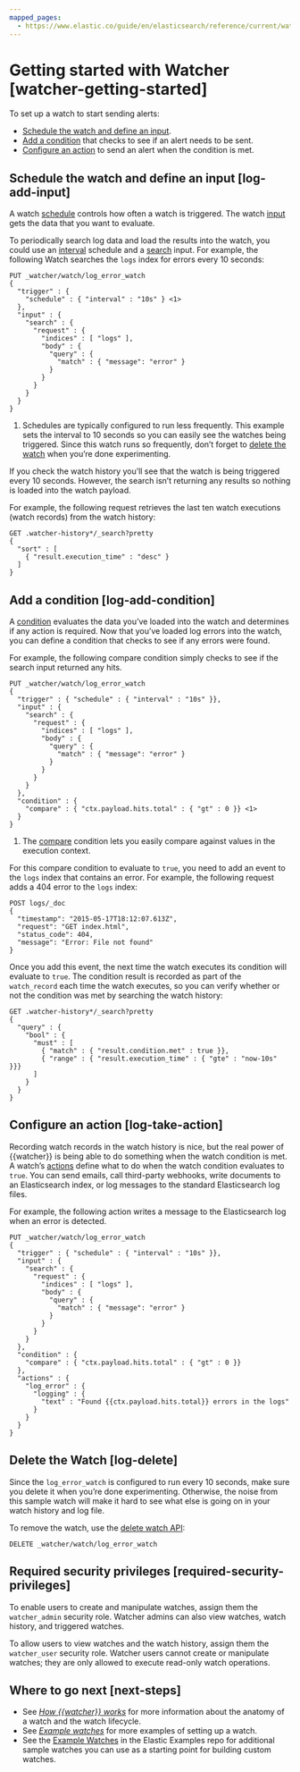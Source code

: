 ```yaml
---
mapped_pages:
  - https://www.elastic.co/guide/en/elasticsearch/reference/current/watcher-getting-started.html
---
```


# Getting started with Watcher [watcher-getting-started]

To set up a watch to start sending alerts:

* [Schedule the watch and define an input](#log-add-input).
* [Add a condition](#log-add-condition) that checks to see if an alert needs to be sent.
* [Configure an action](#log-take-action) to send an alert when the condition is met.

## Schedule the watch and define an input [log-add-input]

A watch [schedule](trigger-schedule.md) controls how often a watch is triggered. The watch [input](input.md) gets the data that you want to evaluate.

To periodically search log data and load the results into the watch, you could use an [interval](https://www.elastic.co/guide/en/elasticsearch/reference/current/_schedule_types.html#schedule-interval) schedule and a [search](input-search.md) input. For example, the following Watch searches the `logs` index for errors every 10 seconds:

```console
PUT _watcher/watch/log_error_watch
{
  "trigger" : {
    "schedule" : { "interval" : "10s" } <1>
  },
  "input" : {
    "search" : {
      "request" : {
        "indices" : [ "logs" ],
        "body" : {
          "query" : {
            "match" : { "message": "error" }
          }
        }
      }
    }
  }
}
```

1. Schedules are typically configured to run less frequently. This example sets the interval to 10 seconds so you can easily see the watches being triggered. Since this watch runs so frequently, don’t forget to [delete the watch](#log-delete) when you’re done experimenting.


If you check the watch history you’ll see that the watch is being triggered every 10 seconds. However, the search isn’t returning any results so nothing is loaded into the watch payload.

For example, the following request retrieves the last ten watch executions (watch records) from the watch history:

```console
GET .watcher-history*/_search?pretty
{
  "sort" : [
    { "result.execution_time" : "desc" }
  ]
}
```

## Add a condition [log-add-condition]

A [condition](condition.md) evaluates the data you’ve loaded into the watch and determines if any action is required. Now that you’ve loaded log errors into the watch, you can define a condition that checks to see if any errors were found.

For example, the following compare condition simply checks to see if the search input returned any hits.

```console
PUT _watcher/watch/log_error_watch
{
  "trigger" : { "schedule" : { "interval" : "10s" }},
  "input" : {
    "search" : {
      "request" : {
        "indices" : [ "logs" ],
        "body" : {
          "query" : {
            "match" : { "message": "error" }
          }
        }
      }
    }
  },
  "condition" : {
    "compare" : { "ctx.payload.hits.total" : { "gt" : 0 }} <1>
  }
}
```

1. The [compare](condition-compare.md) condition lets you easily compare against values in the execution context.

For this compare condition to evaluate to `true`, you need to add an event to the `logs` index that contains an error. For example, the following request adds a 404 error to the `logs` index:

```console
POST logs/_doc
{
  "timestamp": "2015-05-17T18:12:07.613Z",
  "request": "GET index.html",
  "status_code": 404,
  "message": "Error: File not found"
}
```

Once you add this event, the next time the watch executes its condition will evaluate to `true`. The condition result is recorded as part of the `watch_record` each time the watch executes, so you can verify whether or not the condition was met by searching the watch history:

```console
GET .watcher-history*/_search?pretty
{
  "query" : {
    "bool" : {
      "must" : [
        { "match" : { "result.condition.met" : true }},
        { "range" : { "result.execution_time" : { "gte" : "now-10s" }}}
      ]
    }
  }
}
```

## Configure an action [log-take-action]

Recording watch records in the watch history is nice, but the real power of {{watcher}} is being able to do something when the watch condition is met. A watch’s [actions](actions.md) define what to do when the watch condition evaluates to `true`. You can send emails, call third-party webhooks, write documents to an Elasticsearch index, or log messages to the standard Elasticsearch log files.

For example, the following action writes a message to the Elasticsearch log when an error is detected.

```console
PUT _watcher/watch/log_error_watch
{
  "trigger" : { "schedule" : { "interval" : "10s" }},
  "input" : {
    "search" : {
      "request" : {
        "indices" : [ "logs" ],
        "body" : {
          "query" : {
            "match" : { "message": "error" }
          }
        }
      }
    }
  },
  "condition" : {
    "compare" : { "ctx.payload.hits.total" : { "gt" : 0 }}
  },
  "actions" : {
    "log_error" : {
      "logging" : {
        "text" : "Found {{ctx.payload.hits.total}} errors in the logs"
      }
    }
  }
}
```

## Delete the Watch [log-delete]

Since the `log_error_watch` is configured to run every 10 seconds, make sure you delete it when you’re done experimenting. Otherwise, the noise from this sample watch will make it hard to see what else is going on in your watch history and log file.

To remove the watch, use the [delete watch API](https://www.elastic.co/guide/en/elasticsearch/reference/current/watcher-api-delete-watch.html):

```console
DELETE _watcher/watch/log_error_watch
```

## Required security privileges [required-security-privileges]

To enable users to create and manipulate watches, assign them the `watcher_admin` security role. Watcher admins can also view watches, watch history, and triggered watches.

To allow users to view watches and the watch history, assign them the `watcher_user` security role. Watcher users cannot create or manipulate watches; they are only allowed to execute read-only watch operations.

## Where to go next [next-steps]

* See [*How {{watcher}} works*](how-watcher-works.md) for more information about the anatomy of a watch and the watch lifecycle.
* See [*Example watches*](example-watches.md) for more examples of setting up a watch.
* See the [Example Watches](https://github.com/elastic/examples/tree/master/Alerting) in the Elastic Examples repo for additional sample watches you can use as a starting point for building custom watches.

